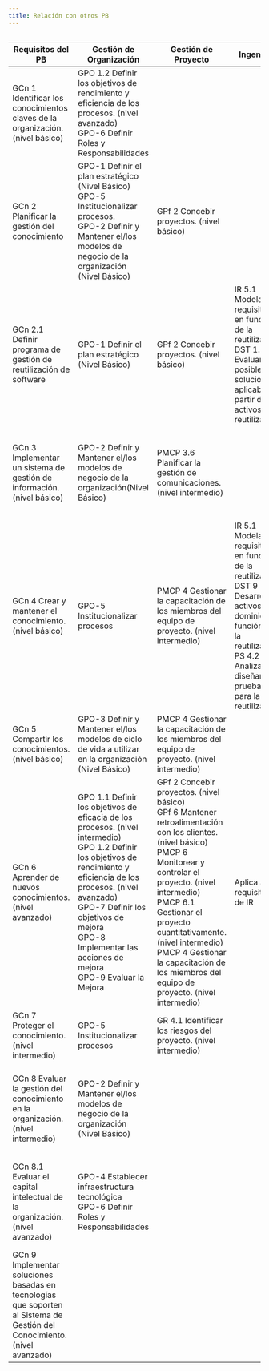 ```yaml
---
title: Relación con otros PB
---
```


## 
| Requisitos del PB | Gestión de Organización | Gestión de Proyecto | Ingeniería | Soporte |
|-------------------|-------------------------|----------------------|------------|---------|
| GCn 1 Identificar los conocimientos claves de la organización. (nivel básico) | GPO 1.2 Definir los objetivos de rendimiento y eficiencia de los procesos. (nivel avanzado)<br>GPO-6 Definir Roles y Responsabilidades |  |  |  |
| GCn 2 Planificar la gestión del conocimiento | GPO-1 Definir el plan estratégico (Nivel Básico)<br>GPO-5 Institucionalizar procesos.<br>GPO-2 Definir y Mantener el/los modelos de negocio de la organización (Nivel Básico) | GPf 2 Concebir proyectos. (nivel básico) |  | MA 2 Definir indicadores.<br>MA 4 Analizar los indicadores y registrar los resultados.<br>MA 5 Tomar acciones. |
| GCn 2.1 Definir programa de gestión de reutilización de software | GPO-1 Definir el plan estratégico (Nivel Básico) | GPf 2 Concebir proyectos. (nivel básico) | IR 5.1 Modelar requisitos en función de la reutilización.<br>DST 1.2 Evaluar las posibles soluciones aplicables a partir de activos reutilizables. |  |
| GCn 3 Implementar un sistema de gestión de información. (nivel básico) | GPO-2 Definir y Mantener el/los modelos de negocio de la organización(Nivel Básico) | PMCP 3.6 Planificar la gestión de comunicaciones. (nivel intermedio) |  | MA 2 Definir indicadores.<br>MA 4 Analizar los indicadores y registrar los resultados.<br>MA 5 Tomar acciones. |
| GCn 4 Crear y mantener el conocimiento. (nivel básico) | GPO-5 Institucionalizar procesos | PMCP 4 Gestionar la capacitación de los miembros del equipo de proyecto. (nivel intermedio) | IR 5.1 Modelar requisitos en función de la reutilización.<br>DST 9 Desarrollar activos de dominio en función de la reutilización.<br>PS 4.2 Analizar y diseñar pruebas para la reutilización |  |
| GCn 5 Compartir los conocimientos. (nivel básico) | GPO-3 Definir y Mantener el/los modelos de ciclo de vida a utilizar en la organización (Nivel Básico) | PMCP 4 Gestionar la capacitación de los miembros del equipo de proyecto. (nivel intermedio) |  |  |
| GCn 6 Aprender de nuevos conocimientos. (nivel avanzado) | GPO 1.1 Definir los objetivos de eficacia de los procesos. (nivel intermedio)<br>GPO 1.2 Definir los objetivos de rendimiento y eficiencia de los procesos. (nivel avanzado)<br>GPO-7 Definir los objetivos de mejora<br>GPO-8 Implementar las acciones de mejora<br>GPO-9 Evaluar la Mejora | GPf 2 Concebir proyectos. (nivel básico)<br>GPf 6 Mantener retroalimentación con los clientes. (nivel básico)<br>PMCP 6 Monitorear y controlar el proyecto. (nivel intermedio)<br>PMCP 6.1 Gestionar el proyecto cuantitativamente. (nivel intermedio)<br>PMCP 4 Gestionar la capacitación de los miembros del equipo de proyecto. (nivel intermedio) | Aplica a los requisitos de IR | Se relaciona con los requistos de AC<br>PS 7.1 Identificar las causas de los defectos.<br>MA 2 Definir indicadores.<br>MA 4 Analizar los indicadores y registrar los resultados.<br>MA 5 Tomar acciones.<br>GCf 1 Identificar elementos de configuración |
| GCn 7 Proteger el conocimiento. (nivel intermedio) | GPO-5 Institucionalizar procesos | GR 4.1 Identificar los riesgos del proyecto. (nivel intermedio) |  |  |
| GCn 8 Evaluar la gestión del conocimiento en la organización. (nivel intermedio) | GPO-2 Definir y Mantener el/los modelos de negocio de la organización (Nivel Básico) |  |  | MA 2 Definir indicadores.<br>MA 4 Analizar los indicadores y registrar los resultados.<br>MA 5 Tomar acciones. |
| GCn 8.1 Evaluar el capital intelectual de la organización. (nivel avanzado) | GPO-4 Establecer infraestructura tecnológica<br>GPO-6 Definir Roles y Responsabilidades |  |  | MA 2 Definir indicadores.<br>MA 4 Analizar los indicadores y registrar los resultados.<br>MA 5 Tomar acciones |
| GCn 9 Implementar soluciones basadas en tecnologías que soporten al Sistema de Gestión del Conocimiento. (nivel avanzado) |  |  |  |  |